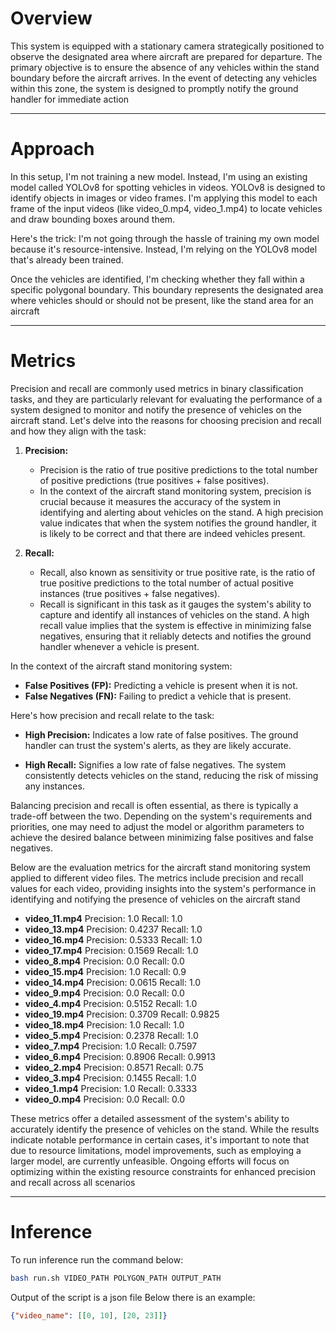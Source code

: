 # Overview

This system is equipped with a stationary camera strategically positioned to observe the designated area where aircraft are prepared for departure. The primary objective is to ensure the absence of any vehicles within the stand boundary before the aircraft arrives. In the event of detecting any vehicles within this zone, the system is designed to promptly notify the ground handler for immediate action

---

# Approach

In this setup, I'm not training a new model. Instead, I'm using an existing model called YOLOv8 for spotting vehicles in videos. YOLOv8 is designed to identify objects in images or video frames. I'm applying this model to each frame of the input videos (like video_0.mp4, video_1.mp4) to locate vehicles and draw bounding boxes around them.

Here's the trick: I'm not going through the hassle of training my own model because it's resource-intensive. Instead, I'm relying on the YOLOv8 model that's already been trained.

Once the vehicles are identified, I'm checking whether they fall within a specific polygonal boundary. This boundary represents the designated area where vehicles should or should not be present, like the stand area for an aircraft

---

# Metrics

Precision and recall are commonly used metrics in binary classification tasks, and they are particularly relevant for evaluating the performance of a system designed to monitor and notify the presence of vehicles on the aircraft stand. Let's delve into the reasons for choosing precision and recall and how they align with the task:

1. **Precision:**
   - Precision is the ratio of true positive predictions to the total number of positive predictions (true positives + false positives).
   - In the context of the aircraft stand monitoring system, precision is crucial because it measures the accuracy of the system in identifying and alerting about vehicles on the stand. A high precision value indicates that when the system notifies the ground handler, it is likely to be correct and that there are indeed vehicles present.

2. **Recall:**
   - Recall, also known as sensitivity or true positive rate, is the ratio of true positive predictions to the total number of actual positive instances (true positives + false negatives).
   - Recall is significant in this task as it gauges the system's ability to capture and identify all instances of vehicles on the stand. A high recall value implies that the system is effective in minimizing false negatives, ensuring that it reliably detects and notifies the ground handler whenever a vehicle is present.

In the context of the aircraft stand monitoring system:

- **False Positives (FP):** Predicting a vehicle is present when it is not.
- **False Negatives (FN):** Failing to predict a vehicle that is present.

Here's how precision and recall relate to the task:

- **High Precision:** Indicates a low rate of false positives. The ground handler can trust the system's alerts, as they are likely accurate.
  
- **High Recall:** Signifies a low rate of false negatives. The system consistently detects vehicles on the stand, reducing the risk of missing any instances.

Balancing precision and recall is often essential, as there is typically a trade-off between the two. Depending on the system's requirements and priorities, one may need to adjust the model or algorithm parameters to achieve the desired balance between minimizing false positives and false negatives.

Below are the evaluation metrics for the aircraft stand monitoring system applied to different video files. The metrics include precision and recall values for each video, providing insights into the system's performance in identifying and notifying the presence of vehicles on the aircraft stand

- **video_11.mp4**
Precision: 1.0
Recall: 1.0
- **video_13.mp4**
Precision: 0.4237
Recall: 1.0
- **video_16.mp4**
Precision: 0.5333
Recall: 1.0
- **video_17.mp4**
Precision: 0.1569
Recall: 1.0
- **video_8.mp4**
Precision: 0.0
Recall: 0.0
- **video_15.mp4**
Precision: 1.0
Recall: 0.9
- **video_14.mp4**
Precision: 0.0615
Recall: 1.0
- **video_9.mp4**
Precision: 0.0
Recall: 0.0
- **video_4.mp4**
Precision: 0.5152
Recall: 1.0
- **video_19.mp4**
Precision: 0.3709
Recall: 0.9825
- **video_18.mp4**
Precision: 1.0
Recall: 1.0
- **video_5.mp4**
Precision: 0.2378
Recall: 1.0
- **video_7.mp4**
Precision: 1.0
Recall: 0.7597
- **video_6.mp4**
Precision: 0.8906
Recall: 0.9913
- **video_2.mp4**
Precision: 0.8571
Recall: 0.75
- **video_3.mp4**
Precision: 0.1455
Recall: 1.0
- **video_1.mp4**
Precision: 1.0
Recall: 0.3333
- **video_0.mp4**
Precision: 0.0
Recall: 0.0

These metrics offer a detailed assessment of the system's ability to accurately identify the presence of vehicles on the stand. While the results indicate notable performance in certain cases, it's important to note that due to resource limitations, model improvements, such as employing a larger model, are currently unfeasible. Ongoing efforts will focus on optimizing within the existing resource constraints for enhanced precision and recall across all scenarios

---

# Inference

To run inference run the command below:

```bash
bash run.sh VIDEO_PATH POLYGON_PATH OUTPUT_PATH
```

Output of the script is a json file
Below there is an example:

```json
{"video_name": [[0, 10], [20, 23]]}
```